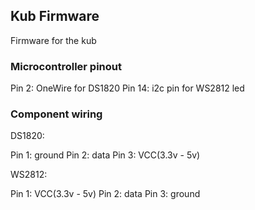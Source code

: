Kub Firmware
------------

Firmware for the kub

### Microcontroller pinout

Pin 2:  OneWire for DS1820
Pin 14: i2c pin for WS2812 led

### Component wiring

DS1820:

Pin 1: ground
Pin 2: data
Pin 3: VCC(3.3v - 5v)

WS2812:

Pin 1: VCC(3.3v - 5v)
Pin 2: data
Pin 3: ground

